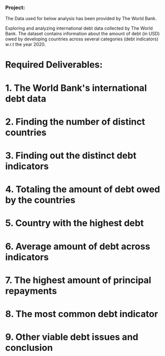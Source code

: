 ### Project: 
The Data used for below analysis has been provided by The World Bank.

Exploring and analyzing international debt data collected by The World Bank. The dataset contains information about the amount of debt (in USD) owed by developing countries across several categories (debt indicators) w.r.t the year 2020.



# Required Deliverables:


# 1.	The World Bank's international debt data
# 2.	Finding the number of distinct countries
# 3.	Finding out the distinct debt indicators
# 4.	Totaling the amount of debt owed by the countries
# 5.	Country with the highest debt
# 6.	Average amount of debt across indicators
# 7.	The highest amount of principal repayments
# 8.	The most common debt indicator
# 9.	Other viable debt issues and conclusion
